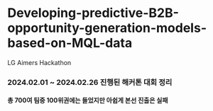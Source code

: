 # Developing-predictive-B2B-opportunity-generation-models-based-on-MQL-data
LG Aimers Hackathon


### 2024.02.01 ~ 2024.02.26 진행된 해커톤 대회 정리
#### 총 700여 팀중 100위권에는 들었지만 아쉽게 본선 진출은 실패
